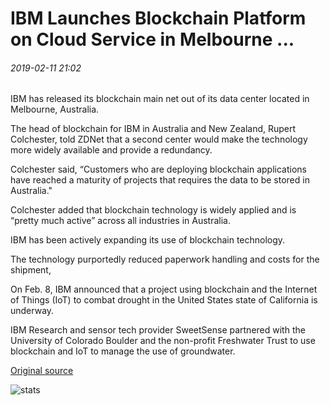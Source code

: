 # IBM Launches Blockchain Platform on Cloud Service in Melbourne ...

###### 2019-02-11 21:02

IBM has released its blockchain main net out of its data center located in Melbourne, Australia.

The head of blockchain for IBM in Australia and New Zealand, Rupert Colchester, told ZDNet that a second center would make the technology more widely available and provide a redundancy.

Colchester said, “Customers who are deploying blockchain applications have reached a maturity of projects that requires the data to be stored in Australia."

Colchester added that blockchain technology is widely applied and is “pretty much active” across all industries in Australia.

IBM has been actively expanding its use of blockchain technology.

The technology purportedly reduced paperwork handling and costs for the shipment,

On Feb. 8, IBM announced that a project using blockchain and the Internet of Things (IoT) to combat drought in the United States state of California is underway.

IBM Research and sensor tech provider SweetSense partnered with the University of Colorado Boulder and the non-profit Freshwater Trust to use blockchain and IoT to manage the use of groundwater.

[Original source](https://cointelegraph.com/news/ibm-launches-blockchain-platform-on-cloud-service-in-melbourne)

![stats](https://c.statcounter.com/11760860/0/a89fa40b/1/ "stats")